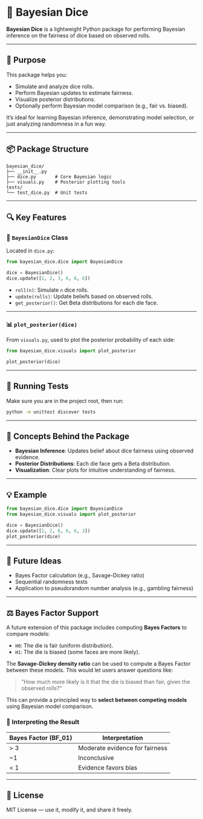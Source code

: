 # 🎲 Bayesian Dice

**Bayesian Dice** is a lightweight Python package for performing Bayesian inference on the fairness of dice based on observed rolls.

---

## 📌 Purpose

This package helps you:

- Simulate and analyze dice rolls.
- Perform Bayesian updates to estimate fairness.
- Visualize posterior distributions.
- Optionally perform Bayesian model comparison (e.g., fair vs. biased).

It’s ideal for learning Bayesian inference, demonstrating model selection, or just analyzing randomness in a fun way.

---

## 📦 Package Structure

```
bayesian_dice/
├── __init__.py
├── dice.py       # Core Bayesian logic
├── visuals.py    # Posterior plotting tools
tests/
└── test_dice.py  # Unit tests
```

---

## 🔍 Key Features

### 🎲 `BayesianDice` Class
Located in `dice.py`:

```python
from bayesian_dice.dice import BayesianDice

dice = BayesianDice()
dice.update([1, 2, 3, 6, 6, 6])
```

- `roll(n)`: Simulate `n` dice rolls.
- `update(rolls)`: Update beliefs based on observed rolls.
- `get_posterior()`: Get Beta distributions for each die face.

---

### 📊 `plot_posterior(dice)`
From `visuals.py`, used to plot the posterior probability of each side:

```python
from bayesian_dice.visuals import plot_posterior

plot_posterior(dice)
```

---

## 🧪 Running Tests

Make sure you are in the project root, then run:

```bash
python -m unittest discover tests
```

---

## 🧐 Concepts Behind the Package

- **Bayesian Inference**: Updates belief about dice fairness using observed evidence.
- **Posterior Distributions**: Each die face gets a Beta distribution.
- **Visualization**: Clear plots for intuitive understanding of fairness.

---

## 💡 Example

```python
from bayesian_dice.dice import BayesianDice
from bayesian_dice.visuals import plot_posterior

dice = BayesianDice()
dice.update([1, 2, 6, 6, 6, 3])
plot_posterior(dice)
```

---

## 🔮 Future Ideas

- Bayes Factor calculation (e.g., Savage-Dickey ratio)
- Sequential randomness tests
- Application to pseudorandom number analysis (e.g., gambling fairness)

---

## ⚖️ Bayes Factor Support

A future extension of this package includes computing **Bayes Factors** to compare models:

- `H0`: The die is fair (uniform distribution).
- `H1`: The die is biased (some faces are more likely).

The **Savage-Dickey density ratio** can be used to compute a Bayes Factor between these models. This would let users answer questions like:

> "How much more likely is it that the die is biased than fair, given the observed rolls?"

This can provide a principled way to **select between competing models** using Bayesian model comparison.

### 🧠 Interpreting the Result

| Bayes Factor (BF_01) | Interpretation                |
|----------------------|-------------------------------|
| > 3                  | Moderate evidence for fairness |
| ~1                   | Inconclusive                   |
| < 1                  | Evidence favors bias           |

---

## 📜 License

MIT License — use it, modify it, and share it freely.

